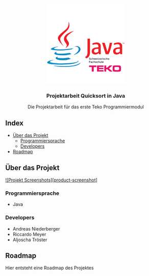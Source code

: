 
<!-- PROJECT LOGO -->
<br />
<p align="center">
  <a href="https://github.com/github_username/repo_name">
    <img src="Logo.png" alt="Logo" width="250" height="250">
  </a>

  <h3 align="center">Projektarbeit Quicksort in Java</h3>

  <p align="center">
    Die Projektarbeit für das erste Teko Programmiermodul
     </p>
</p>



<!-- TABLE OF CONTENTS -->
## Index

* [Über das Projekt](#über-das-projekt)
  * [Programmiersprache](#programmiersprache)
  * [Developers](#developers)
* [Roadmap](#roadmap)



<!-- ABOUT THE PROJECT -->
## Über das Projekt

[![Projekt Screenshots][product-screenshot]](https://example.com)

### Programmiersprache

* Java

### Developers

* Andreas Niederberger
* Riccardo Meyer
* Aljoscha Tröster

<!-- ROADMAP -->
## Roadmap

Hier entsteht eine Roadmap des Projektes
